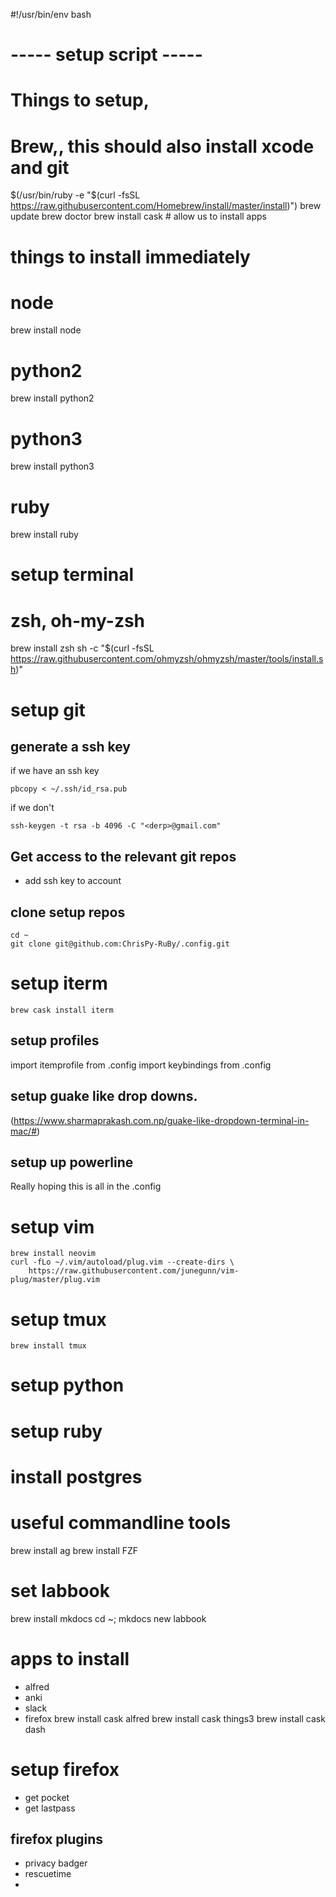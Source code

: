 #!/usr/bin/env bash

# ----- setup script -----
# Things to setup, 

# Brew,, this should also install xcode and git
$(/usr/bin/ruby -e "$(curl -fsSL https://raw.githubusercontent.com/Homebrew/install/master/install)")
brew update 
brew doctor
brew install cask # allow us to install apps

# things to install immediately
# node
brew install node
# python2 
brew install python2
# python3
brew install python3
# ruby
brew install ruby


# setup terminal

# zsh, oh-my-zsh
brew install zsh
sh -c "$(curl -fsSL https://raw.githubusercontent.com/ohmyzsh/ohmyzsh/master/tools/install.sh)"

# setup git 

## generate a ssh key

if we have an ssh key
```
pbcopy < ~/.ssh/id_rsa.pub
```
if we don't
```
ssh-keygen -t rsa -b 4096 -C "<derp>@gmail.com"
```

## Get access to the relevant git repos
- add ssh key to account

## clone setup repos
```
cd ~
git clone git@github.com:ChrisPy-RuBy/.config.git
```

# setup iterm
```
brew cask install iterm
```
## setup profiles
import itemprofile from .config
import keybindings from .config

## setup guake like drop downs.
(https://www.sharmaprakash.com.np/guake-like-dropdown-terminal-in-mac/#)

## setup up powerline
Really hoping this is all in the .config


# setup vim
```
brew install neovim
curl -fLo ~/.vim/autoload/plug.vim --create-dirs \
    https://raw.githubusercontent.com/junegunn/vim-plug/master/plug.vim
```

# setup tmux
```
brew install tmux
```

# setup python

# setup ruby

# install postgres

# useful commandline tools
brew install ag
brew install FZF


# set labbook
brew install mkdocs
cd ~; mkdocs new labbook

# apps to install
- alfred
- anki
- slack
- firefox
brew install cask alfred
brew install cask things3
brew install cask dash

# setup firefox
- get pocket 
- get lastpass

## firefox plugins
- privacy badger
- rescuetime
- 


